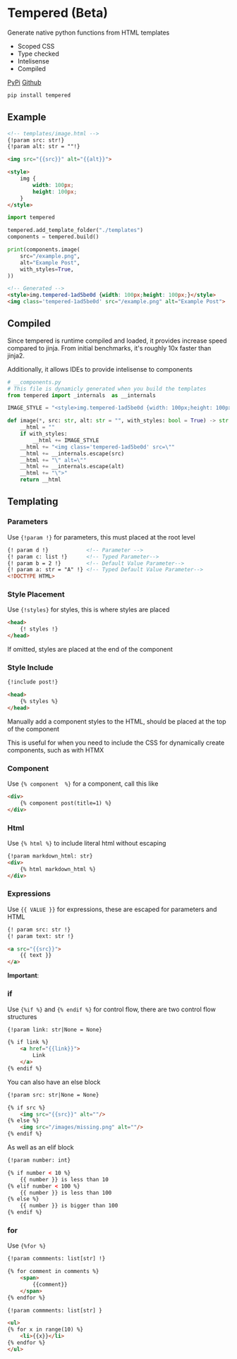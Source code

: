 # Tempered (Beta)

Generate native python functions from HTML templates

- Scoped CSS
- Type checked
- Intelisense
- Compiled

[PyPi](https://pypi.org/project/tempered)
[Github](https://github.com/Ben-Brady/tempered)

```python
pip install tempered
```

## Example

```html
<!-- templates/image.html -->
{!param src: str!}
{!param alt: str = ""!}

<img src="{{src}}" alt="{{alt}}">

<style>
    img {
        width: 100px;
        height: 100px;
    }
</style>
```

```python
import tempered

tempered.add_template_folder("./templates")
components = tempered.build()

print(components.image(
    src="/example.png",
    alt="Example Post",
    with_styles=True,
))
```

```html
<!-- Generated -->
<style>img.tempered-1ad5be0d {width: 100px;height: 100px;}</style>
<img class='tempered-1ad5be0d' src="/example.png" alt="Example Post">
```


## Compiled

Since tempered is runtime compiled and loaded, it provides increase speed compared to jinja. From initial benchmarks, it's roughly 10x faster than jinja2.

Additionally, it allows IDEs to provide intelisense to components


```python
# __components.py
# This file is dynamicly generated when you build the templates
from tempered import _internals  as __internals

IMAGE_STYLE = "<style>img.tempered-1ad5be0d {width: 100px;height: 100px;}</style>"

def image(*, src: str, alt: str = "", with_styles: bool = True) -> str:
    __html = ""
    if with_styles:
        __html += IMAGE_STYLE
    __html += "<img class='tempered-1ad5be0d' src=\""
    __html += __internals.escape(src)
    __html += "\" alt=\""
    __html += __internals.escape(alt)
    __html += "\">"
    return __html
```

## Templating

### Parameters

Use `{!param !}` for parameters, this must placed at the root level
```html
{! param d !}            <!-- Parameter -->
{! param c: list !}      <!-- Typed Parameter-->
{! param b = 2 !}        <!-- Default Value Parameter-->
{! param a: str = "A" !} <!-- Typed Default Value Parameter-->
<!DOCTYPE HTML>
```

### Style Placement

Use `{!styles}` for styles, this is where styles are placed

```html
<head>
    {! styles !}
</head>
```

If omitted, styles are placed at the end of the component

### Style Include

```html
{!include post!}

<head>
    {% styles %}
</head>
```

Manually add a component styles to the HTML, should be placed at the top of the component

This is useful for when you need to include the CSS for dynamically create components, such as with HTMX


### Component

Use `{% component  %}` for a component, call this like

```html
<div>
    {% component post(title=1) %}
</div>
```

### Html

Use `{% html %}` to include literal html without escaping

```html
{!param markdown_html: str}
<div>
    {% html markdown_html %}
</div>
```

### Expressions

Use `{{ VALUE }}` for expressions, these are escaped for parameters and HTML

```html
{! param src: str !}
{! param text: str !}

<a src="{{src}}">
    {{ text }}
</a>
```
**Important**:

### if

Use `{%if %}` and `{% endif %}` for control flow, there are two control flow structures

```html
{!param link: str|None = None}

{% if link %}
    <a href="{{link}}">
        Link
    </a>
{% endif %}
```

You can also have an else block

```html
{!param src: str|None = None}

{% if src %}
    <img src="{{src}}" alt=""/>
{% else %}
    <img src="/images/missing.png" alt=""/>
{% endif %}
```

As well as an elif block

```html
{!param number: int}

{% if number < 10 %}
    {{ number }} is less than 10
{% elif number < 100 %}
    {{ number }} is less than 100
{% else %}
    {{ number }} is bigger than 100
{% endif %}
```

### for

Use `{%for %}`

```html
{!param commments: list[str] !}

{% for comment in comments %}
    <span>
        {{comment}}
    </span>
{% endfor %}
```

```html
{!param commments: list[str] }

<ul>
{% for x in range(10) %}
    <li>{{x}}</li>
{% endfor %}
</ul>
```
